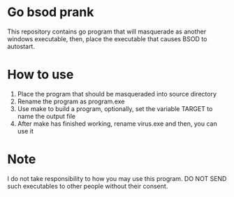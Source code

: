 # Go bsod prank

This repository contains go program that will masquerade as another windows executable, then, place the executable that causes BSOD to autostart.

# How to use

1. Place the program that should be masqueraded into source directory
2. Rename the program as program.exe 
3. Use make to build a program, optionally, set the variable TARGET to name the output file
4. After make has finished working, rename virus.exe and then, you can use it

# Note

I do not take responsibility to how you may use this program. DO NOT SEND such executables to other people without their consent.
